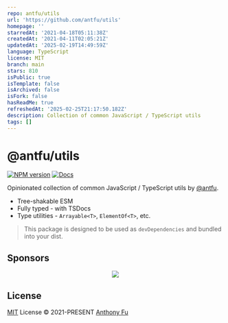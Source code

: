 ```yaml
---
repo: antfu/utils
url: 'https://github.com/antfu/utils'
homepage: ''
starredAt: '2021-04-18T05:11:38Z'
createdAt: '2021-04-11T02:05:21Z'
updatedAt: '2025-02-19T14:49:59Z'
language: TypeScript
license: MIT
branch: main
stars: 810
isPublic: true
isTemplate: false
isArchived: false
isFork: false
hasReadMe: true
refreshedAt: '2025-02-25T21:17:50.182Z'
description: Collection of common JavaScript / TypeScript utils
tags: []
---
```


# @antfu/utils

[![NPM version](https://img.shields.io/npm/v/@antfu/utils?color=a1b858&label=)](https://www.npmjs.com/package/@antfu/utils)
[![Docs](https://img.shields.io/badge/docs-green)](https://www.jsdocs.io/package/@antfu/utils)

Opinionated collection of common JavaScript / TypeScript utils by [@antfu](https://github.com/antfu).

- Tree-shakable ESM
- Fully typed - with TSDocs
- Type utilities - `Arrayable<T>`, `ElementOf<T>`, etc.

> This package is designed to be used as `devDependencies` and bundled into your dist.

## Sponsors

<p align="center">
  <a href="https://cdn.jsdelivr.net/gh/antfu/static/sponsors.svg">
    <img src='https://cdn.jsdelivr.net/gh/antfu/static/sponsors.svg'/>
  </a>
</p>

## License

[MIT](./LICENSE) License © 2021-PRESENT [Anthony Fu](https://github.com/antfu)
